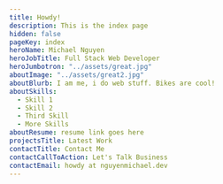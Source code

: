 ```yaml
---
title: Howdy!
description: This is the index page
hidden: false
pageKey: index
heroName: Michael Nguyen
heroJobTitle: Full Stack Web Developer
heroJumbotron: "../assets/great.jpg"
aboutImage: "../assets/great2.jpg"
aboutBlurb: I am me, i do web stuff. Bikes are cool!
aboutSkills:
  - Skill 1
  - Skill 2
  - Third Skill
  - More Skills
aboutResume: resume link goes here
projectsTitle: Latest Work
contactTitle: Contact Me
contactCallToAction: Let's Talk Business
contactEmail: howdy at nguyenmichael.dev
---
```

